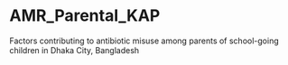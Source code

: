 # AMR_Parental_KAP
Factors contributing to antibiotic misuse among parents of school-going children in Dhaka City, Bangladesh
